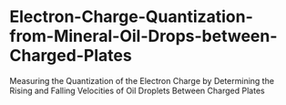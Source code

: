 # Electron-Charge-Quantization-from-Mineral-Oil-Drops-between-Charged-Plates
Measuring the Quantization of the Electron Charge by Determining the Rising and Falling Velocities of Oil Droplets Between Charged Plates
